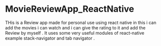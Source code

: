 # MovieReviewApp_ReactNative
THis is a Review app made for personal use using react native in this i can add the movies i can watch and i can give the rating to it and add the Review by myself . It uses some very useful modules of react-native example stack-navigator and tab navigator .
